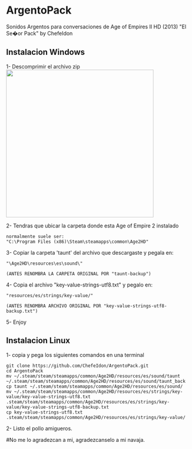 # ArgentoPack
Sonidos Argentos para conversaciones de Age of Empires II HD (2013)
"El Se�or Pack" by ChefeIdon


## Instalacion Windows
	
1- Descomprimir el archivo zip 
<img src="./preview.png" width="400">

2- Tendras que ubicar la carpeta donde esta Age of Empire 2 instalado

    normalmente suele ser:
    "C:\Program Files (x86)\Steam\steamapps\common\Age2HD"

3- Copiar la carpeta 'taunt' del archivo que descargaste y pegala en:

	"\Age2HD\resources\es\sound\"

    (ANTES RENOMBRA LA CARPETA ORIGINAL POR "taunt-backup")

4- Copia el archivo "key-value-strings-utf8.txt" y pegalo en:

    "resources/es/strings/key-value/"

    (ANTES RENOMBRA ARCHIVO ORIGINAL POR "key-value-strings-utf8-backup.txt")

5- Enjoy

## Instalacion Linux

1- copia y pega los siguientes comandos en una terminal

    git clone https://github.com/ChefeIdon/ArgentoPack.git
    cd ArgentoPack
    mv ~/.steam/steam/steamapps/common/Age2HD/resources/es/sound/taunt ~/.steam/steam/steamapps/common/Age2HD/resources/es/sound/taunt_back
    cp taunt ~/.steam/steam/steamapps/common/Age2HD/resources/es/sound/
    mv ~/.steam/steam/steamapps/common/Age2HD/resources/es/strings/key-value/key-value-strings-utf8.txt .steam/steam/steamapps/common/Age2HD/resources/es/strings/key-value/key-value-strings-utf8-backup.txt
    cp key-value-strings-utf8.txt .steam/steam/steamapps/common/Age2HD/resources/es/strings/key-value/

2- Listo el pollo amigueros.



#No me lo agradezcan a mi, agradezcanselo a mi navaja.
